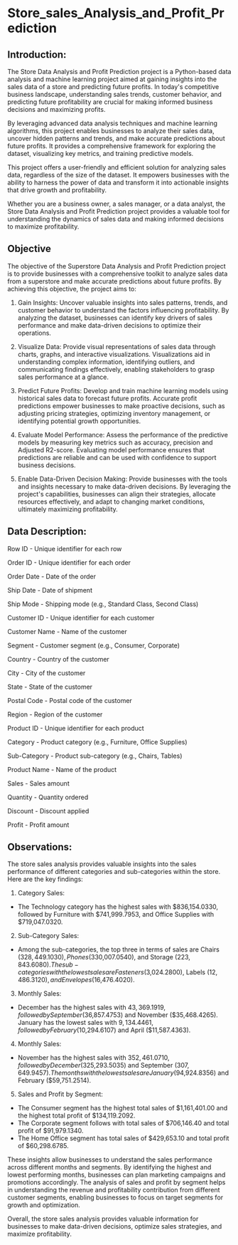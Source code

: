 # Store_sales_Analysis_and_Profit_Prediction


## Introduction:

The Store Data Analysis and Profit Prediction project is a Python-based data analysis and machine learning project aimed at gaining insights into the sales data of a store and predicting future profits. In today's competitive business landscape, understanding sales trends, customer behavior, and predicting future profitability are crucial for making informed business decisions and maximizing profits.

By leveraging advanced data analysis techniques and machine learning algorithms, this project enables businesses to analyze their sales data, uncover hidden patterns and trends, and make accurate predictions about future profits. It provides a comprehensive framework for exploring the dataset, visualizing key metrics, and training predictive models.

This project offers a user-friendly and efficient solution for analyzing sales data, regardless of the size of the dataset. It empowers businesses with the ability to harness the power of data and transform it into actionable insights that drive growth and profitability.

Whether you are a business owner, a sales manager, or a data analyst, the Store Data Analysis and Profit Prediction project provides a valuable tool for understanding the dynamics of sales data and making informed decisions to maximize profitability.

## Objective

The objective of the Superstore Data Analysis and Profit Prediction project is to provide businesses with a comprehensive toolkit to analyze sales data from a superstore and make accurate predictions about future profits. By achieving this objective, the project aims to:

1) Gain Insights: Uncover valuable insights into sales patterns, trends, and customer behavior to understand the factors influencing profitability. By analyzing the dataset, businesses can identify key drivers of sales performance and make data-driven decisions to optimize their operations.

2) Visualize Data: Provide visual representations of sales data through charts, graphs, and interactive visualizations. Visualizations aid in understanding complex information, identifying outliers, and communicating findings effectively, enabling stakeholders to grasp sales performance at a glance.

3) Predict Future Profits: Develop and train machine learning models using historical sales data to forecast future profits. Accurate profit predictions empower businesses to make proactive decisions, such as adjusting pricing strategies, optimizing inventory management, or identifying potential growth opportunities.

4) Evaluate Model Performance: Assess the performance of the predictive models by measuring key metrics such as accuracy, precision and Adjusted R2-score. Evaluating model performance ensures that predictions are reliable and can be used with confidence to support business decisions.

5) Enable Data-Driven Decision Making: Provide businesses with the tools and insights necessary to make data-driven decisions. By leveraging the project's capabilities, businesses can align their strategies, allocate resources effectively, and adapt to changing market conditions, ultimately maximizing profitability.

## Data Description:

Row ID         - Unique identifier for each row

Order ID       - Unique identifier for each order


Order Date     - Date of the order

Ship Date      - Date of shipment

Ship Mode      - Shipping mode (e.g., Standard Class, Second Class)

Customer ID    - Unique identifier for each customer

Customer Name  - Name of the customer

Segment        - Customer segment (e.g., Consumer, Corporate)

Country        - Country of the customer

City           - City of the customer

State          - State of the customer

Postal Code    - Postal code of the customer

Region         - Region of the customer

Product ID     - Unique identifier for each product

Category       - Product category (e.g., Furniture, Office Supplies)

Sub-Category   - Product sub-category (e.g., Chairs, Tables)

Product Name   - Name of the product

Sales          - Sales amount

Quantity       - Quantity ordered

Discount       - Discount applied

Profit         - Profit amount

## Observations:

The store sales analysis provides valuable insights into the sales performance of different categories and sub-categories within the store. Here are the key findings:

1) Category Sales:

 * The Technology category has the highest sales with $836,154.0330, followed by Furniture with $741,999.7953, and Office Supplies with $719,047.0320.

2) Sub-Category Sales:

  * Among the sub-categories, the top three in terms of sales are Chairs ($328,449.1030), Phones ($330,007.0540), and Storage ($223,843.6080). The sub-categories with the lowest sales are Fasteners ($3,024.2800), Labels ($12,486.3120), and Envelopes ($16,476.4020).

3) Monthly Sales:

  * December has the highest sales with $43,369.1919, followed by September ($36,857.4753) and November ($35,468.4265). January has the lowest sales with $9,134.4461, followed by February ($10,294.6107) and April ($11,587.4363).

4) Monthly Sales:

  * November has the highest sales with $352,461.0710, followed by December ($325,293.5035) and September ($307,649.9457). The months with the lowest sales are January ($94,924.8356) and February ($59,751.2514). 

5) Sales and Profit by Segment:

  * The Consumer segment has the highest total sales of $1,161,401.00 and the highest total profit of $134,119.2092.
  * The Corporate segment follows with total sales of $706,146.40 and total profit of $91,979.1340.
  * The Home Office segment has total sales of $429,653.10 and total profit of $60,298.6785.


These insights allow businesses to understand the sales performance across different months and segments. By identifying the highest and lowest performing months, businesses can plan marketing campaigns and promotions accordingly. The analysis of sales and profit by segment helps in understanding the revenue and profitability contribution from different customer segments, enabling businesses to focus on target segments for growth and optimization.

Overall, the store sales analysis provides valuable information for businesses to make data-driven decisions, optimize sales strategies, and maximize profitability.
